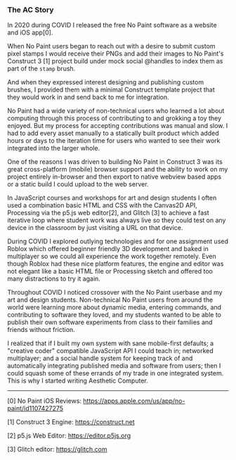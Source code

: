 ### The AC Story

In 2020 during COVID I released the free No Paint software as a website and iOS
app[0].

When No Paint users began to reach out with a desire to submit custom pixel
stamps I would receive their PNGs and add their images to No Paint's Construct 3
[1] project build under mock social @handles to index them as part of the
`stamp` brush.

And when they expressed interest designing and publishing custom brushes, I
provided them with a minimal Construct template project that they would work in
and send back to me for integration.

No Paint had a wide variety of non-technical users who learned a lot about
computing through this process of contributing to and grokking a toy they
enjoyed. But my process for accepting contributions was manual and slow. I had
to add every asset manually to a statically built product which added hours or
days to the iteration time for users who wanted to see their work integrated
into the larger whole.

One of the reasons I was driven to building No Paint in Construct 3 was its
great cross-platform (mobile) browser support and the ability to work on my
project entirely in-browser and then export to native webview based apps or a
static build I could upload to the web server. 

In JavaScript courses and workshops for art and design students I often used a
combination basic HTML and CSS with the Canvas2D API, Processing via the p5.js
web editor[2], and Glitch [3] to achieve a fast iterative loop where student
work was always live so they could test on any device in the classroom by just
visiting a URL on that device.

During COVID I explored outlying technologies and for one assignment used Roblox
which offered beginner friendly 3D development and baked in multiplayer so we
could all experience the work together remotely. Even though Roblox had these
nice platform features, the engine and editor was not elegant like a basic HTML
file or Processing sketch and offered too many distractions to try it again.

Throughout COVID I noticed crossover with the No Paint userbase and my art and
design students. Non-technical No Paint users from around the world were
learning more about dynamic media, entering commands, and contributing to
software they loved, and my students wanted to be able to publish their own
software experiments from class to their families and friends without friction.

I realized that if I built my own system with sane mobile-first defaults; a
"creative coder" compatible JavaScript API I could teach in; networked
multiplayer; and a social handle system for keeping track of and automatically
integrating published media and software from users; then I could squash some of
these errands of my trade in one integrated system. This is why I started
writing Aesthetic Computer. 

---

[0] No Paint iOS Reviews: https://apps.apple.com/us/app/no-paint/id1107427275

[1] Construct 3 Engine: https://construct.net

[2] p5.js Web Editor: https://editor.p5js.org

[3] Glitch editor: https://glitch.com
